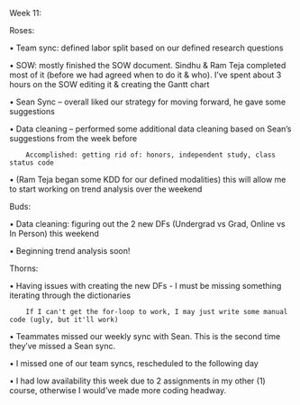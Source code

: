 Week 11:

Roses:

•	Team sync: defined labor split based on our defined research questions 

•	SOW: mostly finished the SOW document. Sindhu & Ram Teja completed most of it (before we had agreed when to do it & who). I’ve spent about 3 hours on the SOW editing it & creating the Gantt chart

•	Sean Sync – overall liked our strategy for moving forward, he gave some suggestions

•	Data cleaning – performed some additional data cleaning based on Sean’s suggestions from the week before

        Accomplished: getting rid of: honors, independent study, class status code

•	(Ram Teja began some KDD for our defined modalities) this will allow me to start working on trend analysis over the weekend

Buds:

•	Data cleaning: figuring out the 2 new DFs (Undergrad vs Grad, Online vs In Person) this weekend

•	Beginning trend analysis soon!


Thorns:

•	Having issues with creating the new DFs - I must be missing something iterating through the dictionaries

        If I can't get the for-loop to work, I may just write some manual code (ugly, but it'll work)

•	Teammates missed our weekly sync with Sean. This is the second time they’ve missed a Sean sync.

•	I missed one of our team syncs, rescheduled to the following day

•	I had low availability this week due to 2 assignments in my other (1) course, otherwise I would’ve made more coding headway. 
